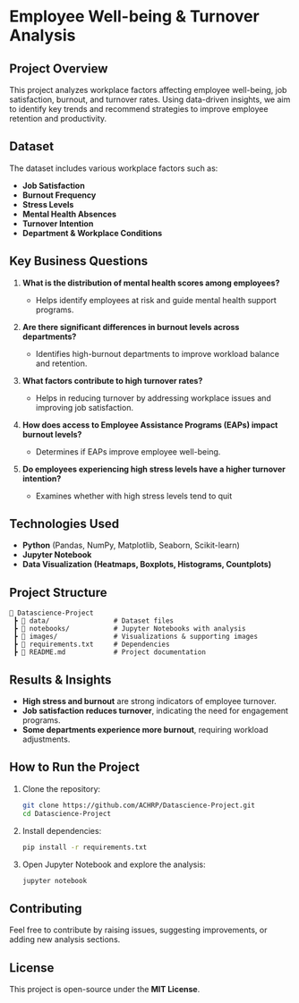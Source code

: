 # Employee Well-being & Turnover Analysis

## Project Overview
This project analyzes workplace factors affecting employee well-being, job satisfaction, burnout, and turnover rates. Using data-driven insights, we aim to identify key trends and recommend strategies to improve employee retention and productivity.

## Dataset
The dataset includes various workplace factors such as:
- **Job Satisfaction**
- **Burnout Frequency**
- **Stress Levels**
- **Mental Health Absences**
- **Turnover Intention**
- **Department & Workplace Conditions**

## Key Business Questions
1. **What is the distribution of mental health scores among employees?**  
   - Helps identify employees at risk and guide mental health support programs.

2. **Are there significant differences in burnout levels across departments?**  
   - Identifies high-burnout departments to improve workload balance and retention.

3. **What factors contribute to high turnover rates?**  
   - Helps in reducing turnover by addressing workplace issues and improving job satisfaction.

4. **How does access to Employee Assistance Programs (EAPs) impact burnout levels?**  
   - Determines if EAPs improve employee well-being.

5. **Do employees experiencing high stress levels have a higher turnover intention?**  
   - Examines whether with high stress levels tend to quit

## Technologies Used
- **Python** (Pandas, NumPy, Matplotlib, Seaborn, Scikit-learn)
- **Jupyter Notebook**
- **Data Visualization (Heatmaps, Boxplots, Histograms, Countplots)**

## Project Structure
```
📂 Datascience-Project  
 ┣ 📂 data/                # Dataset files  
 ┣ 📂 notebooks/           # Jupyter Notebooks with analysis  
 ┣ 📂 images/              # Visualizations & supporting images  
 ┣ 📜 requirements.txt     # Dependencies  
 ┣ 📜 README.md            # Project documentation  
```

## Results & Insights
- **High stress and burnout** are strong indicators of employee turnover.
- **Job satisfaction reduces turnover**, indicating the need for engagement programs.
- **Some departments experience more burnout**, requiring workload adjustments.

## How to Run the Project
1. Clone the repository:
   ```bash
   git clone https://github.com/ACHRP/Datascience-Project.git
   cd Datascience-Project
   ```  
2. Install dependencies:
   ```bash
   pip install -r requirements.txt
   ```  
3. Open Jupyter Notebook and explore the analysis:
   ```bash
   jupyter notebook
   ```  

## Contributing
Feel free to contribute by raising issues, suggesting improvements, or adding new analysis sections.

## License
This project is open-source under the **MIT License**.


